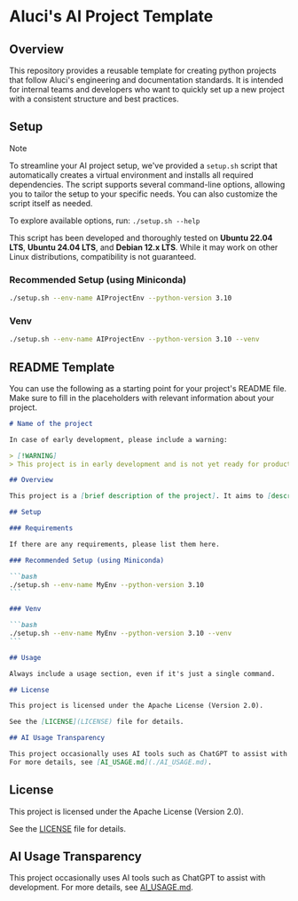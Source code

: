 # Aluci's AI Project Template

## Overview

This repository provides a reusable template for creating python projects that follow Aluci's engineering and documentation standards. It is intended for internal teams and developers who want to quickly set up a new project with a consistent structure and best practices.

## Setup

> [!NOTE]
> To streamline your AI project setup, we've provided a `setup.sh` script that automatically creates a virtual environment and installs all required dependencies. The script supports several command-line options, allowing you to tailor the setup to your specific needs. You can also customize the script itself as needed.
>
> To explore available options, run:
> `./setup.sh --help`
>
> This script has been developed and thoroughly tested on **Ubuntu 22.04 LTS**, **Ubuntu 24.04 LTS**, and **Debian 12.x LTS**. While it may work on other Linux distributions, compatibility is not guaranteed.

### Recommended Setup (using Miniconda)

```bash
./setup.sh --env-name AIProjectEnv --python-version 3.10
```

### Venv

```bash
./setup.sh --env-name AIProjectEnv --python-version 3.10 --venv
```

## README Template

You can use the following as a starting point for your project's README file. Make sure to fill in the placeholders with relevant information about your project.

````markdown
# Name of the project

In case of early development, please include a warning:

> [!WARNING]
> This project is in early development and is not yet ready for production use.

## Overview

This project is a [brief description of the project]. It aims to [describe the main goal or functionality of the project].

## Setup

### Requirements

If there are any requirements, please list them here.

### Recommended Setup (using Miniconda)

```bash
./setup.sh --env-name MyEnv --python-version 3.10
```

### Venv

```bash
./setup.sh --env-name MyEnv --python-version 3.10 --venv
```

## Usage

Always include a usage section, even if it's just a single command.

## License

This project is licensed under the Apache License (Version 2.0).

See the [LICENSE](LICENSE) file for details.

## AI Usage Transparency

This project occasionally uses AI tools such as ChatGPT to assist with development.
For more details, see [AI_USAGE.md](./AI_USAGE.md).
````

## License

This project is licensed under the Apache License (Version 2.0).

See the [LICENSE](LICENSE) file for details.

## AI Usage Transparency

This project occasionally uses AI tools such as ChatGPT to assist with development.
For more details, see [AI_USAGE.md](./AI_USAGE.md).
